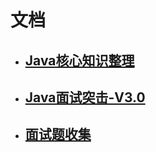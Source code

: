 # 文档
- ## [Java核心知识整理](Java核心知识整理.md)
- ## [Java面试突击-V3.0](Java面试突击-V3.0.md)
- ## [面试题收集](http://note.youdao.com/noteshare?id=cc05524fb49341acb670402f9cb7ffb4)